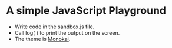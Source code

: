 # A simple JavaScript Playground

- Write code in the sandbox.js file.
- Call log( ) to print the output on the screen.
- The theme is [Monokai](http://www.colourlovers.com/palette/1718713/Monokai).
